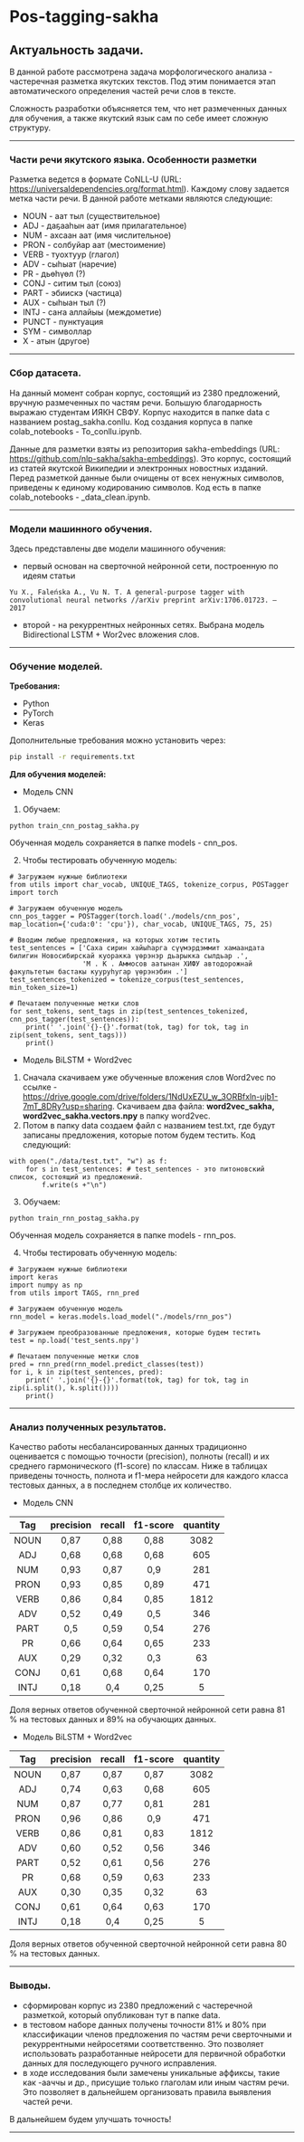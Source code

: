 # Pos-tagging-sakha
## Актуальность задачи.
В данной работе рассмотрена задача морфологического анализа - частеречная разметка якутских текстов. Под этим понимается этап автоматического определения частей речи слов в тексте.

Сложность разработки объясняется тем, что нет размеченных данных для обучения, а также якутский язык сам по себе имеет сложную структуру.
___
### Части речи якутского языка. Особенности разметки
Разметка ведется в формате CoNLL-U (URL: https://universaldependencies.org/format.html). Каждому слову задается метка части речи. В данной работе метками являются следующие:
*	NOUN - аат тыл (существительное)
*	ADJ - даҕааһын аат (имя прилагательное)
*	NUM - ахсаан аат (имя числительное)
*	PRON - солбуйар аат (местоимение)
*	VERB - туохтуур (глагол) 
*	ADV - сыһыат (наречие) 
*	PR - дьөһүөл (?)
*	CONJ - ситим тыл (союз) 
*	PART - эбиискэ (частица)
*  AUX - сыһыан тыл (?) 
*	INTJ - саҥа аллайыы (междометие) 
*	PUNCT - пунктуация 
*  SYM - символлар
*  X - атын (другое)
___

### Сбор датасета.
На данный момент собран корпус, состоящий из 2380 предложений, вручную размеченных по частям речи. Большую благодарность выражаю студентам ИЯКН СВФУ. Корпус находится в папке data с названием postag_sakha.conllu. Код создания корпуса в папке colab_notebooks - To_conllu.ipynb.

Данные для разметки взяты из репозитория sakha-embeddings (URL: https://github.com/nlp-sakha/sakha-embeddings). Это корпус, состоящий из статей якутской Википедии и электронных новостных изданий. Перед разметкой данные были очищены от всех ненужных символов, приведены к единому кодированию символов. Код есть в папке colab_notebooks - _data_clean.ipynb.

___
### Модели машинного обучения.
Здесь представлены две модели машинного обучения: 
* первый основан на сверточной нейронной сети, построенную по идеям статьи 
```
Yu X., Faleńska A., Vu N. T. A general-purpose tagger with convolutional neural networks //arXiv preprint arXiv:1706.01723. – 2017
```
* второй - на рекуррентных нейронных сетях. Выбрана модель Bidirectional LSTM + Wor2vec вложения слов.
___
### Обучение моделей.
__Требования:__
- Python 
- PyTorch 
- Keras

Дополнительные требования можно установить через:
```bash
pip install -r requirements.txt
```
__Для обучения моделей:__

- Модель CNN
1. Обучаем:
```
python train_cnn_postag_sakha.py
```
Обученная модель сохраняется в папке models - cnn_pos.

2. Чтобы тестировать обученную модель:
```
# Загружаем нужные библиотеки
from utils import char_vocab, UNIQUE_TAGS, tokenize_corpus, POSTagger
import torch

# Загружаем обученную модель
cnn_pos_tagger = POSTagger(torch.load('./models/cnn_pos', map_location={'cuda:0': 'cpu'}), char_vocab, UNIQUE_TAGS, 75, 25)

# Вводим любые предложения, на которых хотим тестить
test_sentences = ['Саха сирин хайыһарга сүүмэрдэммит хамаандата билигин Новосибирскай куоракка үөрэнэр дьарыкка сылдьар .',
                  'М . К . Аммосов аатынан ХИФУ автодорожнай факультетын бастакы кууруһугар үөрэнэбин .']
test_sentences_tokenized = tokenize_corpus(test_sentences, min_token_size=1)

# Печатаем полученные метки слов
for sent_tokens, sent_tags in zip(test_sentences_tokenized, cnn_pos_tagger(test_sentences)):
    print(' '.join('{}-{}'.format(tok, tag) for tok, tag in zip(sent_tokens, sent_tags)))
    print()
```
- Модель BiLSTM + Word2vec
1. Сначала скачиваем уже обученные вложения слов Word2vec по ссылке - https://drive.google.com/drive/folders/1NdUxEZU_w_3ORBfxln-ujb1-7mT_8DRy?usp=sharing. Скачиваем два файла: **word2vec_sakha, word2vec_sakha.vectors.npy** в папку word2vec.
2. Потом в папку data создаем файл с названием test.txt, где будут записаны предложения, которые потом будем тестить. Код следующий:
```
with open("./data/test.txt", "w") as f:
    for s in test_sentences: # test_sentences - это питоновский список, состоящий из предложений.
        f.write(s +"\n")
```
3. Обучаем:
```
python train_rnn_postag_sakha.py
```
Обученная модель сохраняется в папке models - rnn_pos.

4. Чтобы тестировать обученную модель:
```
# Загружаем нужные библиотеки
import keras
import numpy as np
from utils import TAGS, rnn_pred

# Загружаем обученную модель
rnn_model = keras.models.load_model("./models/rnn_pos")

# Загружаем преобразованные предложения, которые будем тестить
test = np.load('test_sents.npy')

# Печатаем полученные метки слов
pred = rnn_pred(rnn_model.predict_classes(test))
for i, k in zip(test_sentences, pred):
    print(' '.join('{}-{}'.format(tok, tag) for tok, tag in zip(i.split(), k.split())))
    print()
```
___
### Анализ полученных результатов.
Качество работы несбалансированных данных традиционно оценивается с помощью точности (precision), полноты (recall) и их среднего гармонического (f1-score) по классам. Ниже в таблицах приведены точность, полнота и f1-мера нейросети для каждого класса тестовых данных, а в последнем столбце их количество.

- Модель CNN

|  Tag  | precision  | recall | f1-score | quantity |
| :---: | :---: | :---: | :---: | :---: |
| NOUN  |  0,87      |  0,88  |   0,88   |  3082    |
| ADJ   |  0,68      |  0,68  |   0,68   |   605    |
| NUM   |  0,93      |  0,87  |   0,9    |   281    |
| PRON  |  0,93      |  0,85  |   0,89   |   471    |
| VERB  |  0,86      |  0,84  |   0,85   |   1812   |
| ADV   |  0,52      |  0,49  |   0,5    |   346    |
| PART  |  0,5       |  0,59  |   0,54   |   276    |
| PR    |  0,66      |  0,64  |   0,65   |   233    |
| AUX   |  0,29      |  0,32  |   0,3    |    63    |
| CONJ  |  0,61      |  0,68  |   0,64   |   170    |
| INTJ  |  0,18      |  0,4   |   0,25   |    5     |

Доля верных ответов обученной сверточной нейронной сети равна 81 % на тестовых данных и 89% на обучающих данных. 

- Модель BiLSTM + Word2vec

|  Tag  | precision  | recall | f1-score | quantity |
| :---: | :---: | :---: | :---: | :---: |
| NOUN  |  0,87      |  0,87  |   0,87   |  3082    |
| ADJ   |  0,74      |  0,63  |   0,68   |   605    |
| NUM   |  0,87      |  0,77  |   0,81   |   281    |
| PRON  |  0,96      |  0,86  |   0,9    |   471    |
| VERB  |  0,86      |  0,81  |   0,83   |   1812   |
| ADV   |  0,60      |  0,52  |   0,56   |   346    |
| PART  |  0,52      |  0,61  |   0,56   |   276    |
| PR    |  0,68      |  0,59  |   0,63   |   233    |
| AUX   |  0,30      |  0,35  |   0,32    |    63    |
| CONJ  |  0,61      |  0,64  |   0,63   |   170    |
| INTJ  |  0,18      |  0,4   |   0,25   |    5     |

Доля верных ответов обученной сверточной нейронной сети равна 80 % на тестовых данных. 
___
### Выводы.

* сформирован корпус из 2380 предложений с частеречной разметкой, который опубликован тут в папке data.
* в тестовом наборе данных получены точности 81% и 80% при классификации членов предложения по частям речи сверточными и рекуррентными нейросетями соответственно. Это позволяет использовать разработанные нейросети для первичной обработки данных для последующего ручного исправления.
* в ходе исследования были замечены уникальные аффиксы, такие как -ааччы и др., присущие только глаголам или иным частям речи. Это позволяет в дальнейшем организовать правила выявления частей речи.

В дальнейшем будем улучшать точность!
___
